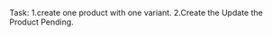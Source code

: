 <!-- @format -->

Task:
1.create one product with one variant.
2.Create the Update the Product Pending.
